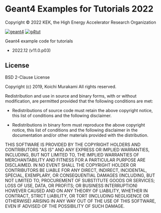 # Geant4 Examples for Tutorials 2022

Copyright &copy; 2022 KEK, the High Energy Accelerator Research Organization

[![geant4](https://img.shields.io/badge/geant4-11.0-blue.svg)](http://www.geant4.org/)
[![g4tut](https://img.shields.io/badge/g4tut-2022.12-orange.svg)](https://wiki.kek.jp/display/geant4)


Geant4 example code for tutorials

* 2022.12 (v11.0.p03)

## License
BSD 2-Clause License

Copyright (c) 2019, Koichi Murakami
All rights reserved.

Redistribution and use in source and binary forms, with or without
modification, are permitted provided that the following conditions are met:

* Redistributions of source code must retain the above copyright notice, this
  list of conditions and the following disclaimer.

* Redistributions in binary form must reproduce the above copyright notice,
  this list of conditions and the following disclaimer in the documentation
  and/or other materials provided with the distribution.

THIS SOFTWARE IS PROVIDED BY THE COPYRIGHT HOLDERS AND CONTRIBUTORS "AS IS"
AND ANY EXPRESS OR IMPLIED WARRANTIES, INCLUDING, BUT NOT LIMITED TO, THE
IMPLIED WARRANTIES OF MERCHANTABILITY AND FITNESS FOR A PARTICULAR PURPOSE ARE
DISCLAIMED. IN NO EVENT SHALL THE COPYRIGHT HOLDER OR CONTRIBUTORS BE LIABLE
FOR ANY DIRECT, INDIRECT, INCIDENTAL, SPECIAL, EXEMPLARY, OR CONSEQUENTIAL
DAMAGES (INCLUDING, BUT NOT LIMITED TO, PROCUREMENT OF SUBSTITUTE GOODS OR
SERVICES; LOSS OF USE, DATA, OR PROFITS; OR BUSINESS INTERRUPTION) HOWEVER
CAUSED AND ON ANY THEORY OF LIABILITY, WHETHER IN CONTRACT, STRICT LIABILITY,
OR TORT (INCLUDING NEGLIGENCE OR OTHERWISE) ARISING IN ANY WAY OUT OF THE USE
OF THIS SOFTWARE, EVEN IF ADVISED OF THE POSSIBILITY OF SUCH DAMAGE.